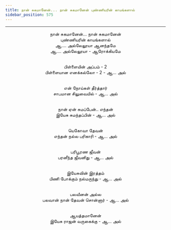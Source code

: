 ```yaml
---
title: நான் சுகமானேன்... நான் சுகமானேன் புண்ணியரின் காயங்களால்
sidebar_position: 575
---
```


---
<center>
நான் சுகமானேன்... நான் சுகமானேன்<br/>
புண்ணியரின் காயங்களால்<br/>
ஆ.... அல்லேலூயா ஆனந்தமே<br/>
ஆ.... அல்லேலூயா - ஆரோக்கியமே<br/><br/>

பிள்ளையின் அப்பம் - 2<br/>
பிள்ளையான எனக்கல்லோ - 2    - ஆ... அல்<br/><br/>

என் நோய்கள் தீர்த்தார்<br/>
சாபமான சிலுவையில்    - ஆ... அல்<br/><br/>

நான் ஏன் சுமப்பேன்.. எந்தன்<br/>
இயேசு சுமந்தப்பின்    - ஆ... அல்<br/><br/>

யெகோவா தேவன்<br/>
எந்தன் நல்ல பரிகாரி    - ஆ... அல்<br/><br/>

பரிபூரண ஜீவன்<br/>
பரனீந்த ஜீவனிது    - ஆ... அல்<br/><br/>

இயேசுவின் இரத்தம்<br/>
பிணி போக்கும் நல்மருந்து    - ஆ... அல்<br/><br/>

பலவீனன் அல்ல<br/>
பலவான் நான் தேவன் சொன்னார்    - ஆ... அல்<br/><br/>

ஆயத்தமானேன்<br/>
இயேசு ராஜன் வருகைக்கு    - ஆ... அல்
</center>